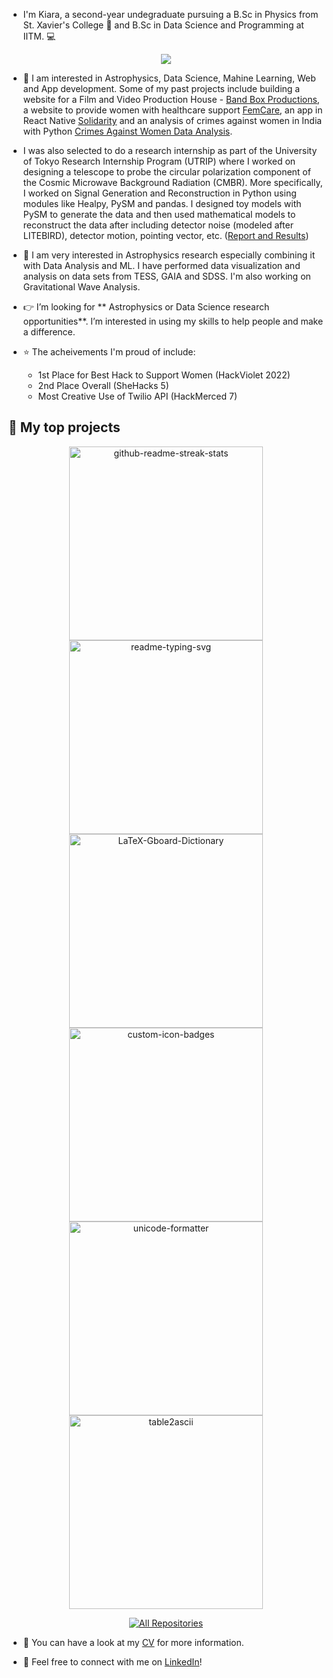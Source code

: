 <!--
**kiara-jacob/kiara-jacob** is a ✨ _special_ ✨ repository because its `README.md` (this file) appears on your GitHub profile.

Here are some ideas to get you started:

- 🔭 I’m currently working on ...
- 🌱 I’m currently learning ...
- 👯 I’m looking to collaborate on ...
- 🤔 I’m looking for help with ...
- 💬 Ask me about ...
- 📫 How to reach me: ...
- 😄 Pronouns: ...
- ⚡ Fun fact: ...
-->

- I'm Kiara, a second-year undegraduate pursuing a B.Sc in Physics from St. Xavier's College :milky_way: and B.Sc in Data Science and Programming at IITM. :computer:

 <p align="center">
   <a href="https://github.com/DenverCoder1/readme-typing-svg"><img src="https://readme-typing-svg.herokuapp.com/?lines=Astrophysics%20and%20Coding%20Enthusiast;websites%20and%20mobile%20apps%20developer;Currently%20studying%20data%20science%20and%20ML&font=Monoid%20Code&center=true&width=800&height=45&color=c8b6ff&vCenter=true&size=30"></a>
 </p>

 -  :pushpin: I am interested in Astrophysics, Data Science, Mahine Learning, Web and App development. Some of my past projects include building a website for a Film and Video Production House - [Band Box Productions](https://www.bandboxproductions.com), a website to provide women with healthcare support [FemCare](https://github.com/kiara-jacob/FemCare-SheHacks5), an app in React Native [Solidarity](https://github.com/kiara-jacob/Solidarity-HackMerced7) and an analysis of crimes against women in India with Python [Crimes Against Women Data Analysis](https://github.com/kiara-jacob/CrimeDataAnalysis).
 
 - I was also selected to do a research internship as part of the University of Tokyo Research Internship Program (UTRIP) where I worked on designing a telescope to probe the circular polarization component of the Cosmic Microwave Background Radiation (CMBR). More specifically, I worked on Signal Generation and Reconstruction in Python using modules like Healpy, PySM and pandas. I designed toy models with PySM to generate the data and then used mathematical models to reconstruct the data after including detector noise (modeled after LITEBIRD), detector motion, pointing vector, etc. ([Report and Results](https://drive.google.com/file/d/1JOxO1SD5g8JXkvai_D-uHZHKcoDAyUsh/view?usp=sharing))

 -  :telescope: I am very interested in Astrophysics research especially combining it with Data Analysis and ML. I have performed data visualization and analysis on data sets from TESS, GAIA and SDSS. I'm also working on Gravitational Wave Analysis.

 - :point_right:  I’m looking for ** Astrophysics or Data Science research opportunities**. I’m interested in using my skills to help people and make a difference.

 - :star: The acheivements I'm proud of include: 
   - 1st Place for Best Hack to Support Women (HackViolet 2022)
   - 2nd Place Overall (SheHacks 5)
   - Most Creative Use of Twilio API (HackMerced 7)

 ## :low_brightness: My top projects
 <p align="center">
   <a href="https://github.com/kiara-jacob/FemCare-SheHacks5"><img width="310" src="https://denvercoder1-github-readme-stats.vercel.app/api/pin/?username=kiara-jacob&repo=FemCare-SheHacks5&theme=react&border_color=61dafb&border_radius=10" alt="github-readme-streak-stats"></a>
   <a href="https://github.com/kiara-jacob/BandBoxProductions"><img width="310" src="https://denvercoder1-github-readme-stats.vercel.app/api/pin/?username=kiara-jacob&repo=BandBoxProductions&theme=react&border_color=61dafb&border_radius=10" alt="readme-typing-svg"></a>
   <a href="https://github.com/kiara-jacob/Solidarity-HackMerced7"><img width="310" src="https://denvercoder1-github-readme-stats.vercel.app/api/pin/?username=kiara-jacob&repo=Solidarity-HackMerced7&theme=react&border_color=61dafb&border_radius=10" alt="LaTeX-Gboard-Dictionary"></a>
   <a href="https://github.com/kiara-jacob/LightHouse-HackViolet"><img width="310" src="https://denvercoder1-github-readme-stats.vercel.app/api/pin?username=kiara-jacob&repo=Lighthouse-HackViolet&theme=react&border_color=61dafb&border_radius=10" alt="custom-icon-badges"></a>
   <a href="https://github.com/kiara-jacob/TravelHer-StarHacks2"><img width="310" src="https://denvercoder1-github-readme-stats.vercel.app/api/pin/?username=kiara-jacob&repo=TravelHer-StarHacks2&theme=react&border_color=61dafb&border_radius=10" alt="unicode-formatter"></a>
   <a href="https://github.com/kiara-jacob/CrimeDataAnalysis"><img width="310" src="https://denvercoder1-github-readme-stats.vercel.app/api/pin/?username=kiara-jacob&repo=CrimeDataAnalysis&theme=react&border_color=61dafb&border_radius=10" alt="table2ascii"></a>
 </p>

 <p align="center">
   <a href="https://github.com/kiara-jacob?tab=repositories"><img alt="All Repositories" title="All Repositories" src="https://custom-icon-badges.herokuapp.com/badge/-All%20Repos-2962FF?style=for-the-badge&logoColor=white&logo=repo"/></a>
 </p>

 - :page_facing_up: You can have a look at my [CV](https://drive.google.com/file/d/1PAaHaOEmcfpHQIwxtyl8jgHEc79DuUSf/view?usp=sharing) for more information.

 - :handshake:  Feel free to connect with me on [LinkedIn](https://www.linkedin.com/in/kiara-jacob/)!
